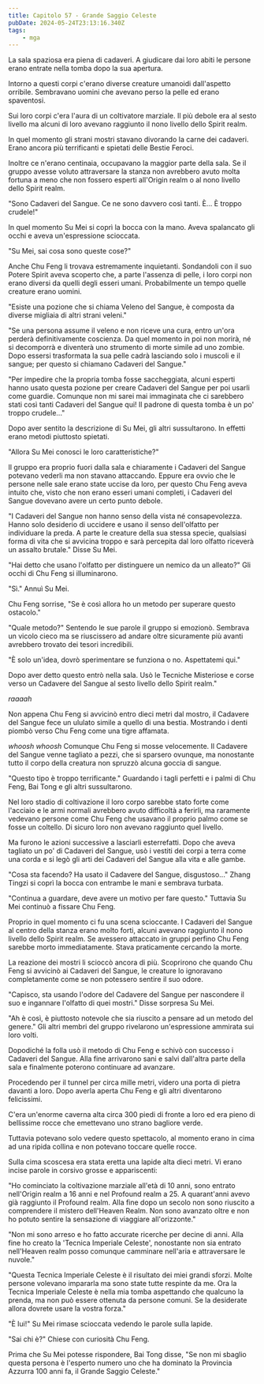 ```yaml
---
title: Capitolo 57 - Grande Saggio Celeste
pubDate: 2024-05-24T23:13:16.340Z
tags:
    - mga
---
```



La sala spaziosa era piena di cadaveri. A giudicare dai loro abiti le persone erano entrate nella tomba dopo la sua apertura.


Intorno a questi corpi c'erano diverse creature umanoidi dall'aspetto orribile. Sembravano uomini che avevano perso la pelle ed erano spaventosi.


Sui loro corpi c'era l'aura di un coltivatore marziale. Il più debole era al sesto livello ma alcuni di loro avevano raggiunto il nono livello dello Spirit realm.


In quel momento gli strani mostri stavano divorando la carne dei cadaveri. Erano ancora più terrificanti e spietati delle Bestie Feroci.


Inoltre ce n'erano centinaia, occupavano la maggior parte della sala. Se il gruppo avesse voluto attraversare la stanza non avrebbero avuto molta fortuna a meno che non fossero esperti all'Origin realm o al nono livello dello Spirit realm.


"Sono Cadaveri del Sangue. Ce ne sono davvero così tanti. È... È troppo crudele!"


In quel momento Su Mei si coprì la bocca con la mano. Aveva spalancato gli occhi e aveva un'espressione scioccata.


"Su Mei, sai cosa sono queste cose?"


Anche Chu Feng li trovava estremamente inquietanti. Sondandoli con il suo Potere Spirit aveva scoperto che, a parte l'assenza di pelle, i loro corpi non erano diversi da quelli degli esseri umani. Probabilmente un tempo quelle creature erano uomini.


"Esiste una pozione che si chiama Veleno del Sangue, è composta da diverse migliaia di altri strani veleni."


"Se una persona assume il veleno e non riceve una cura, entro un'ora perderà definitivamente coscienza. Da quel momento in poi non morirà, né si decomporrà e diventerà uno strumento di morte simile ad uno zombie.
Dopo essersi trasformata la sua pelle cadrà lasciando solo i muscoli e il sangue; per questo si chiamano Cadaveri del Sangue."


"Per impedire che la propria tomba fosse saccheggiata, alcuni esperti hanno usato questa pozione per creare Cadaveri del Sangue per poi usarli come guardie. Comunque non mi sarei mai immaginata che ci sarebbero stati così tanti Cadaveri del Sangue qui! Il padrone di questa tomba è un po' troppo crudele..."


Dopo aver sentito la descrizione di Su Mei, gli altri sussultarono. In effetti erano metodi piuttosto spietati.


"Allora Su Mei conosci le loro caratteristiche?"


Il gruppo era proprio fuori dalla sala e chiaramente i Cadaveri del Sangue potevano vederli ma non stavano attaccando. Eppure era ovvio che le persone nelle sale erano state uccise da loro, per questo Chu Feng aveva intuito che, visto che non erano esseri umani completi, i Cadaveri del Sangue dovevano avere un certo punto debole.


"I Cadaveri del Sangue non hanno senso della vista né consapevolezza. Hanno solo desiderio di uccidere e usano il senso dell'olfatto per individuare la preda. A parte le creature della sua stessa specie, qualsiasi forma di vita che si avvicina troppo e sarà percepita dal loro olfatto riceverà un assalto brutale." Disse Su Mei.


"Hai detto che usano l'olfatto per distinguere un nemico da un alleato?" Gli occhi di Chu Feng si illuminarono.


"Sì." Annuì Su Mei.


Chu Feng sorrise, "Se è così allora ho un metodo per superare questo ostacolo."


"Quale metodo?" Sentendo le sue parole il gruppo si emozionò. Sembrava un vicolo cieco ma se riuscissero ad andare oltre sicuramente più avanti avrebbero trovato dei tesori incredibili.


"È solo un'idea, dovrò sperimentare se funziona o no. Aspettatemi qui."


Dopo aver detto questo entrò nella sala. Usò le Tecniche Misteriose e corse verso un Cadavere del Sangue al sesto livello dello Spirit realm."


*raaaah*


Non appena Chu Feng si avvicinò entro dieci metri dal mostro, il Cadavere del Sangue fece un ululato simile a quello di una bestia. Mostrando i denti piombò verso Chu Feng come una tigre affamata.


*whoosh whoosh* Comunque Chu Feng si mosse velocemente. Il Cadavere del Sangue venne tagliato a pezzi, che si sparsero ovunque, ma nonostante tutto il corpo della creatura non spruzzò alcuna goccia di sangue.


"Questo tipo è troppo terrificante." Guardando i tagli perfetti e i palmi di Chu Feng, Bai Tong e gli altri sussultarono.


Nel loro stadio di coltivazione il loro corpo sarebbe stato forte come l'acciaio e le armi normali avrebbero avuto difficoltà a ferirli, ma raramente vedevano persone come Chu Feng che usavano il proprio palmo come se fosse un coltello. Di sicuro loro non avevano raggiunto quel livello.


Ma furono le azioni successive a lasciarli esterrefatti. Dopo che aveva tagliato un po' di Cadaveri del Sangue, usò i vestiti dei corpi a terra come una corda e si legò gli arti dei Cadaveri del Sangue alla vita e alle gambe.


"Cosa sta facendo? Ha usato il Cadavere del Sangue, disgustoso..." Zhang Tingzi si coprì la bocca con entrambe le mani e sembrava turbata.


"Continua a guardare, deve avere un motivo per fare questo." Tuttavia Su Mei continuò a fissare Chu Feng.


Proprio in quel momento ci fu una scena scioccante. I Cadaveri del Sangue al centro della stanza erano molto forti, alcuni avevano raggiunto il nono livello dello Spirit realm. Se avessero attaccato in gruppi perfino Chu Feng sarebbe morto immediatamente. Stava praticamente cercando la morte.


La reazione dei mostri li scioccò ancora di più. Scoprirono che quando Chu Feng si avvicinò ai Cadaveri del Sangue, le creature lo ignoravano completamente come se non potessero sentire il suo odore.


"Capisco, sta usando l'odore del Cadavere del Sangue per nascondere il suo e ingannare l'olfatto di quei mostri." Disse sorpresa Su Mei.


"Ah è così, è piuttosto notevole che sia riuscito a pensare ad un metodo del genere." Gli altri membri del gruppo rivelarono un'espressione ammirata sui loro volti.


Dopodiché la folla usò il metodo di Chu Feng e schivò con successo i Cadaveri del Sangue. Alla fine arrivarono sani e salvi dall'altra parte della sala e finalmente poterono continuare ad avanzare.


Procedendo per il tunnel per circa mille metri, videro una porta di pietra davanti a loro.
Dopo averla aperta Chu Feng e gli altri diventarono felicissimi.


C'era un'enorme caverna alta circa 300 piedi di fronte a loro ed era pieno di bellissime rocce che emettevano uno strano bagliore verde.


Tuttavia potevano solo vedere questo spettacolo, al momento erano in cima ad una ripida collina e non potevano toccare quelle rocce.


Sulla cima scoscesa era stata eretta una lapide alta dieci metri. Vi erano incise parole in corsivo grosse e appariscenti:


"Ho cominciato la coltivazione marziale all'età di 10 anni, sono entrato nell'Origin realm a 16 anni e nel Profound realm a 25. A quarant'anni avevo già raggiunto il Profound realm. Alla fine dopo un secolo non sono riuscito a comprendere il mistero dell'Heaven Realm. Non sono avanzato oltre e non ho potuto sentire la sensazione di viaggiare all'orizzonte."


"Non mi sono arreso e ho fatto accurate ricerche per decine di anni. Alla fine ho creato la 'Tecnica Imperiale Celeste', nonostante non sia entrato nell'Heaven realm posso comunque camminare nell'aria e attraversare le nuvole."


"Questa Tecnica Imperiale Celeste è il risultato dei miei grandi sforzi. Molte persone volevano impararla ma sono state tutte respinte da me. Ora la Tecnica Imperiale Celeste è nella mia tomba aspettando che qualcuno la prenda, ma non può essere ottenuta da persone comuni. Se la desiderate allora dovrete usare la vostra forza."


"È lui!" Su Mei rimase scioccata vedendo le parole sulla lapide.


"Sai chi è?" Chiese con curiosità Chu Feng.


Prima che Su Mei potesse rispondere, Bai Tong disse, "Se non mi sbaglio questa persona è l'esperto numero uno che ha dominato la Provincia Azzurra 100 anni fa, il Grande Saggio Celeste."





